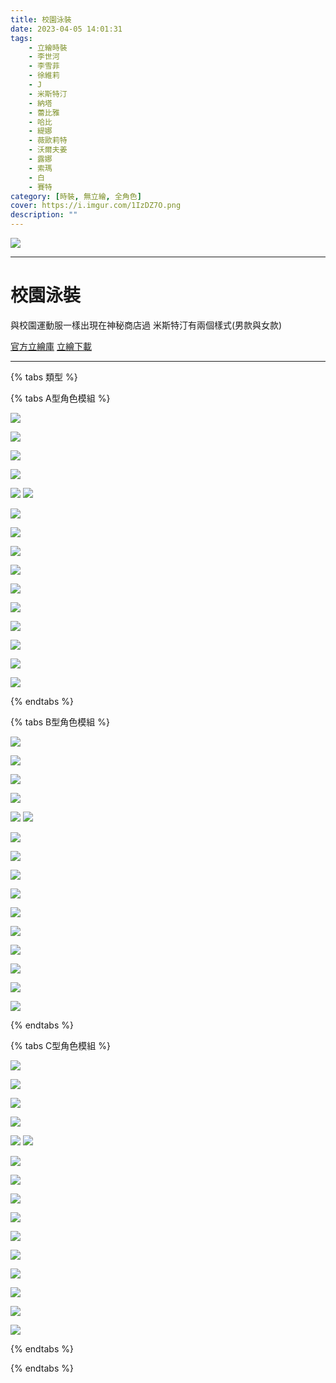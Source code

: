 ```yaml
---
title: 校園泳裝
date: 2023-04-05 14:01:31
tags:
    - 立繪時裝
    - 李世河
    - 李雪菲
    - 徐維莉
    - J
    - 米斯特汀
    - 納塔
    - 蕾比雅
    - 哈比
    - 緹娜
    - 薇歐莉特
    - 沃爾夫姜
    - 露娜
    - 索瑪
    - 白
    - 賽特
category: [時裝, 無立繪, 全角色]
cover: https://i.imgur.com/1IzDZ7O.png
description: ""
---
```


[![](https://i.imgur.com/1IzDZ7Oh.png)](https://i.imgur.com/1IzDZ7O.png)

---
# 校園泳裝

與校園運動服一樣出現在神秘商店過
米斯特汀有兩個樣式(男款與女款)


[官方立繪庫](https://closers.nexon.com/Pds/FanSiteKit)
[立繪下載](https://closers.vod.nexoncdn.co.kr/site/fansitekit/Closers_FansiteKit_sunshine_180823.zip)

---
{% tabs 類型 %}
<!-- tab 模組A型-->
{% tabs A型角色模組 %}
<!-- tab 李世河(Seha)-->
[![](https://i.imgur.com/0pclcwk.png)](https://i.imgur.com/0pclcwk.png)
<!-- endtab -->
<!-- tab 李雪菲(Seulbi)-->
[![](https://i.imgur.com/WehnHr3.png)](https://i.imgur.com/WehnHr3.png)
<!-- endtab -->
<!-- tab 徐維莉(Yuri)-->
[![](https://i.imgur.com/MhNZkBr.png)](https://i.imgur.com/MhNZkBr.png)
<!-- endtab -->
<!-- tab J-->
[![](https://i.imgur.com/MDJbt9g.png)](https://i.imgur.com/MDJbt9g.png)
<!-- endtab -->
<!-- tab 米斯特汀(Tein)-->
[![](https://i.imgur.com/KetE408.png)](https://i.imgur.com/KetE408.png)
[![](https://i.imgur.com/8f90ItD.png)](https://i.imgur.com/8f90ItD.png)
<!-- endtab -->
<!-- tab 納塔(Nata)-->
[![](https://i.imgur.com/yRbrfu0.png)](https://i.imgur.com/yRbrfu0.png)
<!-- endtab -->
<!-- tab 蕾比雅(Levia)-->
[![](https://i.imgur.com/3rfqcYC.png)](https://i.imgur.com/3rfqcYC.png)
<!-- endtab -->
<!-- tab 哈比(Harpy)-->
[![](https://i.imgur.com/hXkDkvk.png)](https://i.imgur.com/hXkDkvk.png)
<!-- endtab -->
<!-- tab 緹娜(Tina)-->
[![](https://i.imgur.com/ImPCzAW.png)](https://i.imgur.com/ImPCzAW.png)
<!-- endtab -->
<!-- tab 薇歐莉特(Violet)-->
[![](https://i.imgur.com/SU80lIq.png)](https://i.imgur.com/SU80lIq.png)
<!-- endtab -->
<!-- tab 沃爾夫姜(Wolfgang)-->
[![](https://i.imgur.com/0aPJ3m9.png)](https://i.imgur.com/0aPJ3m9.png)
<!-- endtab -->
<!-- tab 露娜(Luna)-->
[![](https://i.imgur.com/3VUEJh1.png)](https://i.imgur.com/3VUEJh1.png)
<!-- endtab -->
<!-- tab 索瑪(Soma)-->
[![](https://i.imgur.com/CttjXvj.png)](https://i.imgur.com/CttjXvj.png)
<!-- endtab -->
<!-- tab 白(Bai)-->
[![](https://i.imgur.com/UWRachj.png)](https://i.imgur.com/UWRachj.png)
<!-- endtab -->
<!-- tab 賽特(Seth)-->
[![](https://i.imgur.com/eHQSdFc.png)](https://i.imgur.com/eHQSdFc.png)
<!-- endtab -->
{% endtabs %}
<!-- endtab -->

<!-- tab 模組B型-->
{% tabs B型角色模組 %}
<!-- tab 李世河(Seha)-->
[![](https://i.imgur.com/Wr5ZGhD.png)](https://i.imgur.com/Wr5ZGhD.png)
<!-- endtab -->
<!-- tab 李雪菲(Seulbi)-->
[![](https://i.imgur.com/VFm30ps.png)](https://i.imgur.com/VFm30ps.png)
<!-- endtab -->
<!-- tab 徐維莉(Yuri)-->
[![](https://i.imgur.com/aAawYA1.png)](https://i.imgur.com/aAawYA1.png)
<!-- endtab -->
<!-- tab J-->
[![](https://i.imgur.com/4VCI423.png)](https://i.imgur.com/4VCI423.png)
<!-- endtab -->
<!-- tab 米斯特汀(Tein)-->
[![](https://i.imgur.com/H7cpgjC.png)](https://i.imgur.com/H7cpgjC.png)
[![](https://i.imgur.com/2gg4Z3W.png)](https://i.imgur.com/2gg4Z3W.png)
<!-- endtab -->
<!-- tab 納塔(Nata)-->
[![](https://i.imgur.com/7ICL0We.png)](https://i.imgur.com/7ICL0We.png)
<!-- endtab -->
<!-- tab 蕾比雅(Levia)-->
[![](https://i.imgur.com/zO7RYys.png)](https://i.imgur.com/zO7RYys.png)
<!-- endtab -->
<!-- tab 哈比(Harpy)-->
[![](https://i.imgur.com/FKn8zsJ.png)](https://i.imgur.com/FKn8zsJ.png)
<!-- endtab -->
<!-- tab 緹娜(Tina)-->
[![](https://i.imgur.com/g7a2JZ1.png)](https://i.imgur.com/g7a2JZ1.png)
<!-- endtab -->
<!-- tab 薇歐莉特(Violet)-->
[![](https://i.imgur.com/4Y24E08.png)](https://i.imgur.com/4Y24E08.png)
<!-- endtab -->
<!-- tab 沃爾夫姜(Wolfgang)-->
[![](https://i.imgur.com/QrG1TGm.png)](https://i.imgur.com/QrG1TGm.png)
<!-- endtab -->
<!-- tab 露娜(Luna)-->
[![](https://i.imgur.com/FL6EewA.png)](https://i.imgur.com/FL6EewA.png)
<!-- endtab -->
<!-- tab 索瑪(Soma)-->
[![](https://i.imgur.com/kzwtKZ2.png)](https://i.imgur.com/kzwtKZ2.png)
<!-- endtab -->
<!-- tab 白(Bai)-->
[![](https://i.imgur.com/Utk8UhI.png)](https://i.imgur.com/Utk8UhI.png)
<!-- endtab -->
<!-- tab 賽特(Seth)-->
[![](https://i.imgur.com/Z3ULHbc.png)](https://i.imgur.com/Z3ULHbc.png)
<!-- endtab -->
{% endtabs %}
<!-- endtab -->

<!-- tab 模組C型-->
{% tabs C型角色模組 %}
<!-- tab 李世河(Seha)-->
[![](https://i.imgur.com/hrVwIhX.png)](https://i.imgur.com/hrVwIhX.png)
<!-- endtab -->
<!-- tab 李雪菲(Seulbi)-->
[![](https://i.imgur.com/mJ7TRf8.png)](https://i.imgur.com/mJ7TRf8.png)
<!-- endtab -->
<!-- tab 徐維莉(Yuri)-->
[![](https://i.imgur.com/KOAy11t.png)](https://i.imgur.com/KOAy11t.png)
<!-- endtab -->
<!-- tab J-->
[![](https://i.imgur.com/LqJUTvc.png)](https://i.imgur.com/LqJUTvc.png)
<!-- endtab -->
<!-- tab 米斯特汀(Tein)-->
[![](https://i.imgur.com/bHx3D22.png)](https://i.imgur.com/bHx3D22.png)
[![](https://i.imgur.com/dfRL5Ut.png)](https://i.imgur.com/dfRL5Ut.png)
<!-- endtab -->
<!-- tab 納塔(Nata)-->
[![](https://i.imgur.com/PSfJjHa.png)](https://i.imgur.com/PSfJjHa.png)
<!-- endtab -->
<!-- tab 蕾比雅(Levia)-->
[![](https://i.imgur.com/hthLjFw.png)](https://i.imgur.com/hthLjFw.png)
<!-- endtab -->
<!-- tab 哈比(Harpy)-->
[![](https://i.imgur.com/S6ywV0m.png)](https://i.imgur.com/S6ywV0m.png)
<!-- endtab -->
<!-- tab 緹娜(Tina)-->
[![](https://i.imgur.com/TimeASg.png)](https://i.imgur.com/TimeASg.png)
<!-- endtab -->
<!-- tab 薇歐莉特(Violet)-->
[![](https://i.imgur.com/M12sfsw.png)](https://i.imgur.com/M12sfsw.png)
<!-- endtab -->
<!-- tab 沃爾夫姜(Wolfgang)-->
[![](https://i.imgur.com/Hx9E8eQ.png)](https://i.imgur.com/Hx9E8eQ.png)
<!-- endtab -->
<!-- tab 露娜(Luna)-->
[![](https://i.imgur.com/d7FnUsy.png)](https://i.imgur.com/d7FnUsy.png)
<!-- endtab -->
<!-- tab 索瑪(Soma)-->
[![](https://i.imgur.com/0R6Xyem.png)](https://i.imgur.com/0R6Xyem.png)
<!-- endtab -->
<!-- tab 白(Bai)-->
[![](https://i.imgur.com/qkTrIVL.png)](https://i.imgur.com/qkTrIVL.png)
<!-- endtab -->
<!-- tab 賽特(Seth)-->
[![](https://i.imgur.com/nlUIdyE.png)](https://i.imgur.com/nlUIdyE.png)
<!-- endtab -->
{% endtabs %}
<!-- endtab -->

{% endtabs %}